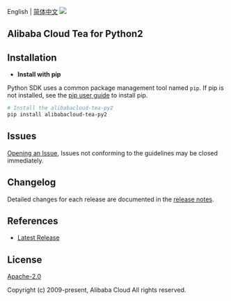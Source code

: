 English | [简体中文](README-CN.md)
![](https://aliyunsdk-pages.alicdn.com/icons/AlibabaCloud.svg)

## Alibaba Cloud Tea for Python2

## Installation
- **Install with pip**

Python SDK uses a common package management tool named `pip`. If pip is not installed, see the [pip user guide](https://pip.pypa.io/en/stable/installing/ "pip User Guide") to install pip.

```bash
# Install the alibabacloud-tea-py2
pip install alibabacloud-tea-py2
```

## Issues
[Opening an Issue](https://github.com/aliyun/tea-python2/issues/new), Issues not conforming to the guidelines may be closed immediately.

## Changelog
Detailed changes for each release are documented in the [release notes](./ChangeLog.md).

## References
* [Latest Release](https://github.com/aliyun/tea-python2)

## License
[Apache-2.0](http://www.apache.org/licenses/LICENSE-2.0)

Copyright (c) 2009-present, Alibaba Cloud All rights reserved.